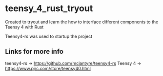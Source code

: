 # teensy_4_rust_tryout

Created to tryout and learn the how to interface different components to the Teensy 4 with Rust

Teensy4-rs was used to startup the project

## Links for more info
teensy4-rs -> https://github.com/mciantyre/teensy4-rs
Teensy 4 -> https://www.pjrc.com/store/teensy40.html
